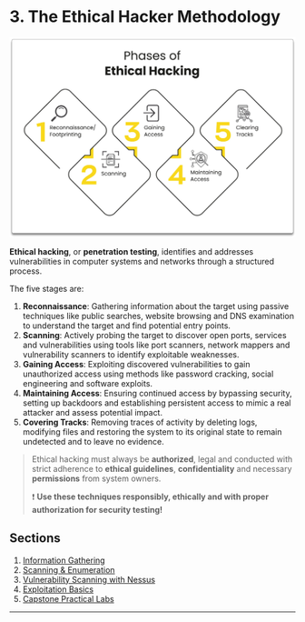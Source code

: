 # 3. The Ethical Hacker Methodology

![Phases of Ethical Hacking - InfosecTrain](.gitbook/assets/Phases-of-Ethical-Hacking.png)

**Ethical hacking**, or **penetration testing**, identifies and addresses vulnerabilities in computer systems and networks through a structured process.

The five stages are:

1. **Reconnaissance**: Gathering information about the target using passive techniques like public searches, website browsing and DNS examination to understand the target and find potential entry points.
2. **Scanning**: Actively probing the target to discover open ports, services and vulnerabilities using tools like port scanners, network mappers and vulnerability scanners to identify exploitable weaknesses.
3. **Gaining Access**: Exploiting discovered vulnerabilities to gain unauthorized access using methods like password cracking, social engineering and software exploits.
4. **Maintaining Access**: Ensuring continued access by bypassing security, setting up backdoors and establishing persistent access to mimic a real attacker and assess potential impact.
5. **Covering Tracks**: Removing traces of activity by deleting logs, modifying files and restoring the system to its original state to remain undetected and to leave no evidence.

> Ethical hacking must always be **authorized**, legal and conducted with strict adherence to **ethical guidelines**, **confidentiality** and necessary **permissions** from system owners.
>
> ❗ **Use these techniques responsibly, ethically and with proper authorization for security testing!**

## Sections

1. [Information Gathering](recon.md)
1. [Scanning & Enumeration](enum.md)
1. [Vulnerability Scanning with Nessus](va.md)
1. [Exploitation Basics](exploit.md)
1. [Capstone Practical Labs](capstone.md)

------

